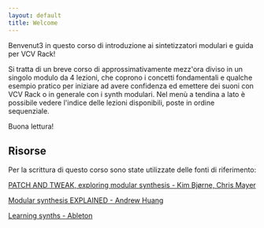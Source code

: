 ```yaml
---
layout: default
title: Welcome
---
```


Benvenut3 in questo corso di introduzione ai sintetizzatori modulari e guida per VCV Rack!

Si tratta di un breve corso di approssimativamente mezz'ora diviso in un singolo modulo da 4 lezioni, che coprono i concetti fondamentali e qualche esempio pratico per iniziare ad avere confidenza ed emettere dei suoni con VCV Rack o in generale con i synth modulari. Nel menù a tendina a lato è possibile vedere l'indice delle lezioni disponibili, poste in ordine sequenziale. 

Buona lettura!

## Risorse

Per la scrittura di questo corso sono state utilizzate delle fonti di riferimento:

[PATCH AND TWEAK, exploring modular synthesis - Kim Bjørne, Chris Mayer](https://bjooks.com/products/patch-tweak-exploring-modular-synthesis)

[Modular synthesis EXPLAINED - Andrew Huang](https://youtu.be/cWslSTTkiFU)

[Learning synths - Ableton](https://learningsynths.ableton.com/)
